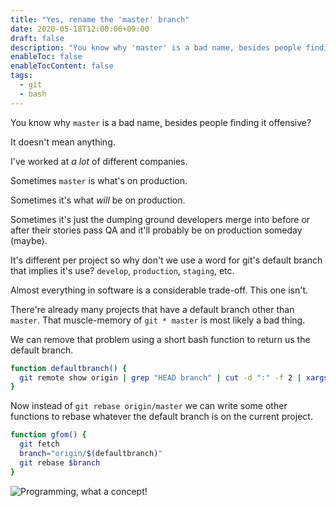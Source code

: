 ```yaml
---
title: "Yes, rename the 'master' branch"
date: 2020-05-18T12:00:06+09:00
draft: false
description: "You know why 'master' is a bad name, besides people finding it offensive?\n\nIt doesn't mean anything."
enableToc: false
enableTocContent: false
tags:
  - git
  - bash
---
```


You know why `master` is a bad name, besides people finding it offensive?

It doesn't mean anything.

I've worked at *a lot* of different companies.

Sometimes `master` is what's on production.

Sometimes it's what *will* be on production.

Sometimes it's just the dumping ground developers merge into before or after their stories pass QA and it'll probably be on production someday (maybe).

It's different per project so why don't we use a word for git's default branch that implies it's use? `develop`, `production`, `staging`, etc.

Almost everything in software is a considerable trade-off. This one isn't.

There're already many projects that have a default branch other than `master`. That muscle-memory of `git * master` is most likely a bad thing.

We can remove that problem using a short bash function to return us the default branch.

```bash
function defaultbranch() {
  git remote show origin | grep "HEAD branch" | cut -d ":" -f 2 | xargs
}
```

Now instead of `git rebase origin/master` we can write some other functions to rebase whatever the default branch is on the current project.

```bash
function gfom() {
  git fetch
  branch="origin/$(defaultbranch)"
  git rebase $branch
}
```

![Programming, what a concept!](/images/posts/what-a-concept.jpeg)
